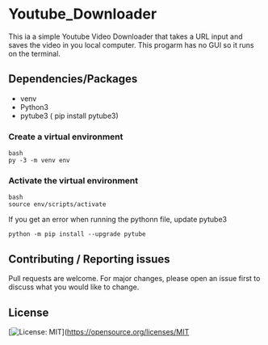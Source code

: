 # Youtube_Downloader
This ia a simple Youtube Video Downloader that takes a URL input and saves the video in you local computer. This progarm has no GUI so it runs on the terminal.

## Dependencies/Packages
  - venv
  - Python3
  - pytube3 ( pip install pytube3)

### Create a virtual environment
  ```
  bash
  py -3 -m venv env
  ```
### Activate the virtual environment
  ```
  bash
  source env/scripts/activate
  ```

If you get an error when running the pythonn file, update pytube3
```
python -m pip install --upgrade pytube
```
## Contributing / Reporting issues

Pull requests are welcome. For major changes, please open an issue first to discuss what you would like to change.

## License

[![License: MIT](https://img.shields.io/badge/License-MIT-yellow.svg)](https://opensource.org/licenses/MIT
